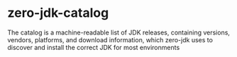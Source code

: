 # zero-jdk-catalog
The catalog is a machine-readable list of JDK releases, containing versions, vendors, platforms, and download information, which zero-jdk uses to discover and install the correct JDK for most environments
